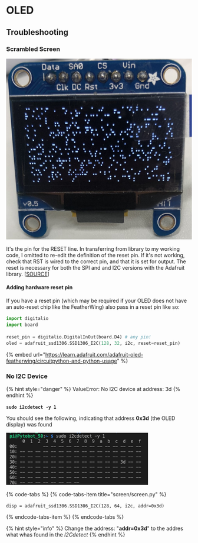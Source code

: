 # OLED

## Troubleshooting 

### Scrambled Screen

![Scrambled Screen](../../../.gitbook/assets/img_2994.jpg)

It's the pin for the RESET line. In transferring from library to my working code, I omitted to re-edit the definition of the reset pin. If it's not working, check that RST is wired to the correct pin, and that it is set for output. The reset is necessary for both the SPI and and I2C versions with the Adafruit library. \[[SOURCE](http://engineeringnotes.blogspot.com/2015/03/why-is-oled-display-scrambled-random.html)\]

#### Adding hardware reset pin

If you have a reset pin \(which may be required if your OLED does not have an auto-reset chip like the FeatherWing\) also pass in a reset pin like so:

```python
import digitalio
import board
 
reset_pin = digitalio.DigitalInOut(board.D4) # any pin!
oled = adafruit_ssd1306.SSD1306_I2C(128, 32, i2c, reset=reset_pin)
```

{% embed url="https://learn.adafruit.com/adafruit-oled-featherwing/circuitpython-and-python-usage" %}



### No I2C Device

{% hint style="danger" %}
ValueError: No I2C device at address: 3d
{% endhint %}

**`sudo i2cdetect -y 1`**

You should see the following, indicating that address **0x3d** \(the OLED display\) was found

![I2C address 3D](../../../.gitbook/assets/screenshot-2019-04-13-at-14.13.53.png)

{% code-tabs %}
{% code-tabs-item title="screen/screen.py" %}
```text
disp = adafruit_ssd1306.SSD1306_I2C(128, 64, i2c, addr=0x3d)
```
{% endcode-tabs-item %}
{% endcode-tabs %}

{% hint style="info" %}
Change the address: "**addr=0x3d**" to the addres what whas found in the _I2Cdetect_
{% endhint %}




